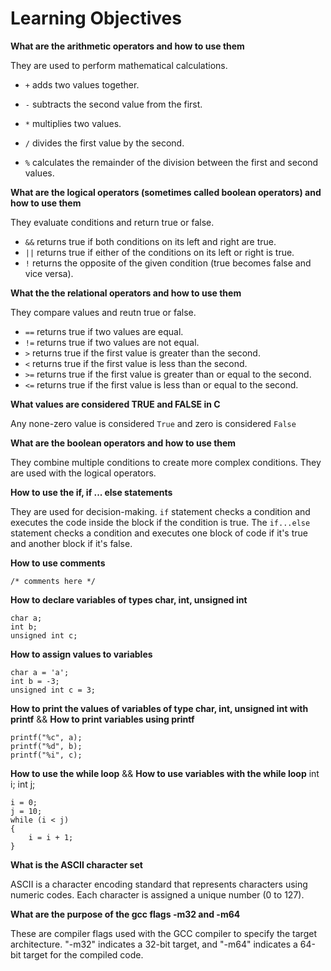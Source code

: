 # Learning Objectives

**What are the arithmetic operators and how to use them**

They are used to perform mathematical calculations.

- `+` adds two values together.

- `-` subtracts the second value from the first.

- `*` multiplies two values.

- `/` divides the first value by the second.

- `%` calculates the remainder of the division between the first and second values.


**What are the logical operators (sometimes called boolean operators) and how to use them**

They evaluate conditions and return true or false.

- `&&` returns true if both conditions on its left and right are true.
- `||` returns true if either of the conditions on its left or right is true.
- `!` returns the opposite of the given condition (true becomes false and vice versa).


**What the the relational operators and how to use them**

They compare values and reutn true or false.

- `==` returns true if two values are equal.
- `!=` returns true if two values are not equal.
- `>` returns true if the first value is greater than the second.
- `<` returns true if the first value is less than the second.
- `>=` returns true if the first value is greater than or equal to the second.
- `<=` returns true if the first value is less than or equal to the second.


**What values are considered TRUE and FALSE in C**

Any none-zero value is considered `True` and zero is considered `False`


**What are the boolean operators and how to use them**

They combine multiple conditions to create more complex conditions. They are used with the logical operators.


**How to use the if, if ... else statements**

They are used for decision-making. `if` statement checks a condition and executes the code inside the block if the condition is true.
The `if...else` statement checks a condition and executes one block of code if it's true and another block if it's false.


**How to use comments**

`/* comments here */`


**How to declare variables of types char, int, unsigned int**

	char a;
	int b;
	unsigned int c;


**How to assign values to variables**

	char a = 'a';
	int b = -3;
	unsigned int c = 3;


**How to print the values of variables of type char, int, unsigned int with printf** && **How to print variables using printf**

	printf("%c", a);
	printf("%d", b);
	printf("%i", c);


**How to use the while loop** && **How to use variables with the while loop**
	int i;
	int j;

	i = 0;
	j = 10;
	while (i < j)
	{
		i = i + 1;
	}


**What is the ASCII character set**

ASCII is a character encoding standard that represents characters using numeric codes. Each character is assigned a unique number (0 to 127).


**What are the purpose of the gcc flags -m32 and -m64**

These are compiler flags used with the GCC compiler to specify the target architecture.
"-m32" indicates a 32-bit target, and "-m64" indicates a 64-bit target for the compiled code.
